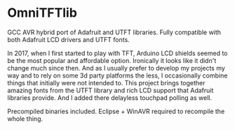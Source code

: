 # OmniTFTlib
GCC AVR hybrid port of Adafruit and UTFT libraries. Fully compatible with both Adafruit LCD drivers and UTFT fonts.

In 2017, when I first started to play with TFT, Arduino LCD shields seemed to be the most popular and affordable
option. Ironically it looks like it didn't change much since then.
And as I usually prefer to develop my projects my way and to rely on some 3d party platforms the less,
I occasionally combine things that initially were not intended to. 
This project brings together amazing fonts from the UTFT library and rich LCD support that Adafruit libraries provide.
And I added there delayless touchpad polling as well.

Precompiled binaries included. Eclipse + WinAVR required to recompile the whole thing.

